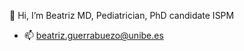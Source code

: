 👋 Hi, I’m Beatriz 
MD, Pediatrician, PhD candidate ISPM
- 📫 beatriz.guerrabuezo@unibe.es

<!---
beatrizguerrabuezo/beatrizguerrabuezo is a ✨ special ✨ repository because its `README.md` (this file) appears on your GitHub profile.
You can click the Preview link to take a look at your changes.
--->
